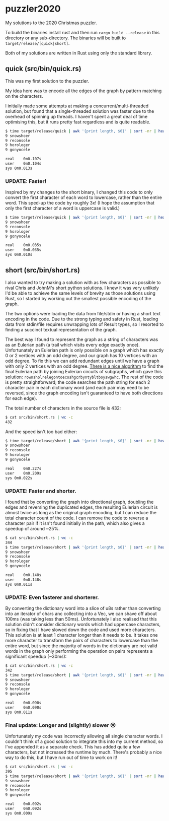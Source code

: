# puzzler2020
My solutions to the 2020 Christmas puzzler.

To build the binaries install rust and then run `cargo build --release` in this directory or any sub-directory. The binaries will be built to `target/release/[quick|short]`.

Both of my solutions are written in Rust using only the standard library.

## quick (src/bin/quick.rs)

This was my first solution to the puzzler.

My idea here was to encode all the edges of the graph by pattern matching on the characters.

I initially made some attempts at making a concurrent/multi-threaded solution, but found that a single-threaded solution was faster due to the overhead of spinning up threads. I haven't spent a great deal of time optimising this, but it runs pretty fast regardless and is quite readable.

```bash
$ time target/release/quick | awk '{print length, $0}' | sort -nr | head -n 4
9 snowshoer
9 reconsole
9 horologer
9 gonyocele

real	0m0.107s
user	0m0.104s
sys	0m0.013s
```

### UPDATE: Faster!

Inspired by my changes to the short binary, I changed this code to only convert the first character of each word to lowercase, rather than the entire word. This sped-up the code by roughly 3x! (I hope the assumption that only the first character of a word is uppercase is valid.)

```bash
$ time target/release/quick | awk '{print length, $0}' | sort -nr | head -n 4
9 snowshoer
9 reconsole
9 horologer
9 gonyocele

real	0m0.035s
user	0m0.035s
sys	0m0.010s
```

## short (src/bin/short.rs)

I also wanted to try making a solution with as few characters as possible to rival Chris and JohnM's short python solutions. I knew it was very unlikely I'd be able to achieve the same levels of brevity as those solutions using Rust, so I started by working out the smallest possible encoding of the graph.

The two options were loading the data from file/stdin or having a short text encoding in the code. Due to the strong typing and safety in Rust, loading data from stdin/file requires unwrapping lots of Result types, so I resorted to finding a succinct textual representation of the graph.

The best way I found to represent the graph as a string of characters was as an Eulerian path (a trail which visits every edge exactly once). Unfortunately an Eulerian path is only possible on a graph which has exactly 0 or 2 vertices with an odd degree, and our graph has 10 vertices with an odd degree. To fix this we can add redundant edges until we have a graph with only 2 vertices with an odd degree. [There is a nice algorithm](https://en.wikipedia.org/wiki/Eulerian_path#Hierholzer's_algorithm) to find the final Eulerian path by joining Eulerian circuits of subgraphs, which gave this solution: `rownsholrelegontoecoshgcrbyntybltboyswgwhc`. The rest of the code is pretty straightforward; the code searches the path string for each 2 character pair in each dictionary word (and each pair may need to be reversed, since the graph encoding isn't guaranteed to have both directions for each edge).

The total number of characters in the source file is 432:
```bash
$ cat src/bin/short.rs | wc -c
432
```

And the speed isn't too bad either:
```bash
$ time target/release/short | awk '{print length, $0}' | sort -nr | head -n 4
9 snowshoer
9 reconsole
9 horologer
9 gonyocele

real	0m0.227s
user	0m0.209s
sys	0m0.022s
```

### UPDATE: Faster and shorter.

I found that by converting the graph into directional graph, doubling the edges and reversing the duplicated edges, the resulting Eulerian circuit is almost twice as long as the original graph encoding, but I can reduce the total character count of the code. I can remove the code to reverse a character pair if it isn't found initially in the path, which also gives a speedup of around ~25%.

```bash
$ cat src/bin/short.rs | wc -c
344
$ time target/release/short | awk '{print length, $0}' | sort -nr | head -n 4
9 snowshoer
9 reconsole
9 horologer
9 gonyocele

real	0m0.148s
user	0m0.148s
sys	0m0.011s
```

### UPDATE: Even fasterer and shorterer.

By converting the dictionary word into a slice of u8s rather than converting into an iterator of chars anc collecting into a Vec, we can shave off about 100ms (was taking less than 50ms). Unfortunately I also realised that this solution didn't consider dictionary words which had uppercase characters, so in fixing that I have slowed down the code and used more characters. This solution is at least 1 character longer than it needs to be. It takes one more character to transform the pairs of characters to lowercase than the entire word, but since the majority of words in the dictionary are not valid words in the graph only performing the operation on pairs represents a significant speedup (~30ms):

```bash
$ cat src/bin/short.rs | wc -c
342
$ time target/release/short | awk '{print length, $0}' | sort -nr | head -n 4
9 snowshoer
9 reconsole
9 horologer
9 gonyocele

real	0m0.090s
user	0m0.090s
sys	0m0.011s
```

### Final update: Longer and (slightly) slower 😢

Unfortunately my code was incorrectly allowing all single character words. I couldn't think of a good solution to integrate this into my current method, so I've appended it as a separate check. This has added quite a few characters, but not increased the runtime by much. There's probably a nice way to do this, but I have run out of time to work on it!

```bash 
$ cat src/bin/short.rs | wc -c
395
$ time target/release/short | awk '{print length, $0}' | sort -nr | head -n 4
9 snowshoer
9 reconsole
9 horologer
9 gonyocele

real	0m0.092s
user	0m0.092s
sys	0m0.009s
```


